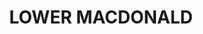 ---
facts:
- Lower Macdonald is located in the Hawkesbury local government area.
- Lower Macdonald is situated alongside the Macdonald River.
- The suburb is known for its rural and semi-rural properties.
- Lower Macdonald is approximately 70 kilometers northwest of Sydney.
- The area is popular for weekend getaways and nature-based tourism.
- Lower Macdonald is part of the broader Hawkesbury region which has a rich agricultural
  history.
- The suburb is surrounded by bushland and offers hiking opportunities.
- Lower Macdonald experiences a temperate climate.
- The community is known for its peaceful and quiet atmosphere.
- Residential properties in Lower Macdonald often feature larger land sizes.
historical_events: []
lastmod: '2025-04-08T11:13:49+00:00'
latitude: -33.305478
layout: suburb
longitude: 150.918639
notable_people: []
postcode: '2775'
state: NSW
title: LOWER MACDONALD
tourist_locations:
- name: Lower Macdonald Rural Landscape
- name: Wisemans Ferry
  url: https://www.wisemansferry.com.au/
- name: Dharug National Park
  url: https://www.nationalparks.nsw.gov.au/visit-a-park/parks/dharug-national-park
url: /nsw/lower-macdonald/
---